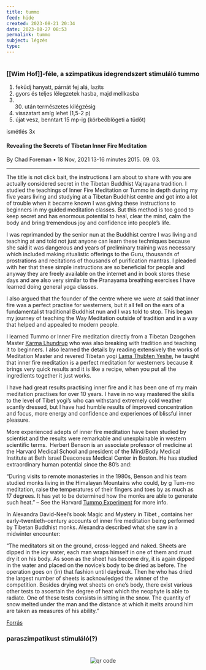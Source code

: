 ```yaml
---
title: tummo
feed: hide
created: 2023-08-21 20:34
date: 2023-08-27 08:53
permalink: tummo
subject: légzés
type: 
---
```

#
### [[Wim Hof]]-féle, a szimpatikus idegrendszert stimuláló tummo

1. feküdj hanyatt, párnát fej alá, lazíts
2. gyors és teljes lélegzetek hasba, majd mellkasba
3. 30. után természetes kilégzésig
4. visszatart amíg lehet (1,5-2 p)
5. újat vesz, benntart 15 mp-ig (körbeöblögeti a tüdőt)

ismétlés 3x

#### Revealing the Secrets of Tibetan Inner Fire Meditation

By Chad Foreman • 18 Nov, 2021
13-16 minutes 2015. 09. 03.

---

The title is not click bait, the instructions I am about to share with you are actually considered secret in the Tibetan Buddhist Vajrayana tradition. I studied the teachings of Inner Fire Meditation or Tummo in depth during my five years living and studying at a Tibetan Buddhist centre and got into a lot of trouble when it became known I was giving these instructions to beginners in my guided meditation classes. But this method is too good to keep secret and has enormous potential to heal, clear the mind, calm the body and bring tremendous joy and confidence into people’s life.

I was reprimanded by the senior nun at the Buddhist centre I was living and teaching at and told not just anyone can learn these techniques because she said it was dangerous and years of preliminary training was necessary which included making ritualistic offerings to the Guru, thousands of prostrations and recitations of thousands of purification mantras. I pleaded with her that these simple instructions are so beneficial for people and anyway they are freely available on the internet and in book stores these days and are also very similar to the Pranayama breathing exercises I have learned doing general yoga classes.

I also argued that the founder of the centre where we were at said that inner fire was a perfect practise for westerners, but it all fell on the ears of a fundamentalist traditional Buddhist nun and I was told to stop. This began my journey of teaching the Way Meditation outside of tradition and in a way that helped and appealed to modern people.

I learned Tummo or Inner Fire meditation directly from a Tibetan Dzogchen Master [Karma Lhundrup](https://www.facebook.com/karma.lhundup.39) who was also breaking with tradition and teaching it to beginners. I also learned the details by reading extensively the works of Meditation Master and revered Tibetan yogi [Lama Thubten Yeshe](https://www.facebook.com/pages/Lama-Thubten-Yeshe/22826779476), he taught that inner fire meditation is a perfect meditation for westerners because it brings very quick results and it is like a recipe, when you put all the ingredients together it just works.

I have had great results practising inner fire and it has been one of my main meditation practises for over 10 years. I have in no way mastered the skills to the level of Tibet yogi’s who can withstand extremely cold weather scantly dressed, but I have had humble results of improved concentration and focus, more energy and confidence and experiences of blissful inner pleasure.

More experienced adepts of inner fire meditation have been studied by scientist and the results were remarkable and unexplainable in western scientific terms.  Herbert Benson is an associate professor of medicine at the Harvard Medical School and president of the Mind/Body Medical Institute at Beth Israel Deaconess Medical Center in Boston. He has studied extraordinary human potential since the 80’s and:

“During visits to remote monasteries in the 1980s, Benson and his team studied monks living in the Himalayan Mountains who could, by g Tum-mo meditation, raise the temperatures of their fingers and toes by as much as 17 degrees. It has yet to be determined how the monks are able to generate such heat.” – See the Harvard [Tummo Experiment](https://news.harvard.edu/gazette/story/2002/04/meditation-changes-temperatures/) for more info.

In Alexandra David-Neel’s book Magic and Mystery in Tibet , contains her early-twentieth-century accounts of inner fire meditation being performed by Tibetan Buddhist monks. Alexandra described what she saw in a midwinter encounter:

“The meditators sit on the ground, cross-legged and naked. Sheets are dipped in the icy water, each man wraps himself in one of them and must dry it on his body. As soon as the sheet has become dry, it is again dipped in the water and placed on the novice’s body to be dried as before. The operation goes on (in) that fashion until daybreak. Then he who has dried the largest number of sheets is acknowledged the winner of the competition. Besides drying wet sheets on one’s body, there exist various other tests to ascertain the degree of heat which the neophyte is able to radiate. One of these tests consists in sitting in the snow. The quantity of snow melted under the man and the distance at which it melts around him are taken as measures of his ability.”

[Forrás](https://www.thewayofmeditation.com.au/revealing-the-secrets-of-tibetan-inner-fire-meditation)

### paraszimpatikust stimuláló(?)


#
<p style="text-align: center;"><img src="https://chart.googleapis.com/chart?cht=qr&chl=https://notes.andrasdenes.com/tummo&chs=180x180&choe=UTF-8&chld=L|2" alt="qr code"></p>

